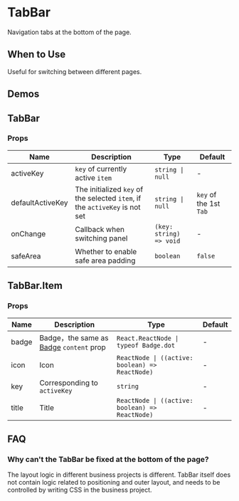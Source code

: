 # TabBar

Navigation tabs at the bottom of the page.

## When to Use

Useful for switching between different pages.

## Demos

<code src="./demos/demo1.tsx"></code>

<code src="./demos/demo2.tsx"></code>

## TabBar

### Props

| Name             | Description                                                                 | Type                    | Default                |
| ---------------- | --------------------------------------------------------------------------- | ----------------------- | ---------------------- |
| activeKey        | `key` of currently active `item`                                            | `string \| null`        | -                      |
| defaultActiveKey | The initialized `key` of the selected `item`, if the `activeKey` is not set | `string \| null`        | `key` of the 1st `Tab` |
| onChange         | Callback when switching panel                                               | `(key: string) => void` | -                      |
| safeArea         | Whether to enable safe area padding                                         | `boolean`               | `false`                |

## TabBar.Item

### Props

| Name  | Description                                                  | Type                                            | Default |
| ----- | ------------------------------------------------------------ | ----------------------------------------------- | ------- |
| badge | Badge，the same as [Badge](/components/badge) `content` prop | `React.ReactNode \| typeof Badge.dot`           | -       |
| icon  | Icon                                                         | `ReactNode \| ((active: boolean) => ReactNode)` | -       |
| key   | Corresponding to `activeKey`                                 | `string`                                        | -       |
| title | Title                                                        | `ReactNode \| ((active: boolean) => ReactNode)` | -       |

## FAQ

### Why can't the TabBar be fixed at the bottom of the page?

The layout logic in different business projects is different. TabBar itself does not contain logic related to positioning and outer layout, and needs to be controlled by writing CSS in the business project.

